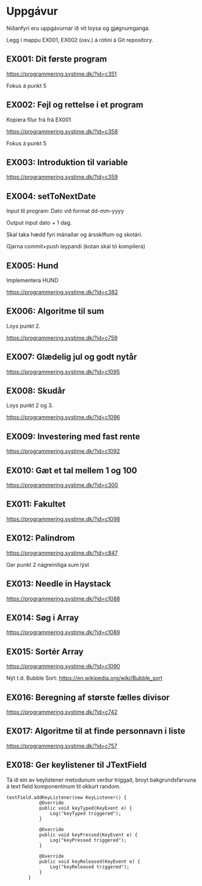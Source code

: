 # Uppgávur

Niðanfyri eru uppgávurnar ið vit loysa og gjøgnumganga.

Legg í mappu EX001, EX002 (osv.) á rótini á Git repository.

## EX001: Dit første program

https://programmering.systime.dk/?id=c351

Fokus á punkt 5

## EX002: Fejl og rettelse i et program   

Kopiera fílur frá frá EX001

https://programmering.systime.dk/?id=c358

Fokus á punkt 5

## EX003: Introduktion til variable

https://programmering.systime.dk/?id=c359

## EX004: setToNextDate

Input til program: Dato við format dd-mm-yyyy

Output input dato + 1 dag.

Skal taka hædd fyri mánaðar og ársskiftum og skotári.

Gjarna commit+push leypandi (kotan skal tó kompilera)

## EX005: Hund

Implementera HUND

https://programmering.systime.dk/?id=c382

## EX006: Algoritme til sum

Loys punkt 2.

https://programmering.systime.dk/?id=c759

## EX007: Glædelig jul og godt nytår

https://programmering.systime.dk/?id=c1095

## EX008: Skudår

Loys punkt 2 og 3.

https://programmering.systime.dk/?id=c1096

## EX009: Investering med fast rente

https://programmering.systime.dk/?id=c1092

## EX010: Gæt et tal mellem 1 og 100

https://programmering.systime.dk/?id=c300

## EX011: Fakultet

https://programmering.systime.dk/?id=c1098

## EX012: Palindrom

https://programmering.systime.dk/?id=c847

Ger punkt 2 nágreiniliga sum lýst

## EX013: Needle in Haystack

https://programmering.systime.dk/?id=c1088

## EX014: Søg i Array

https://programmering.systime.dk/?id=c1089

## EX015: Sortér Array

https://programmering.systime.dk/?id=c1090

Nýt t.d. Bubble Sort: https://en.wikipedia.org/wiki/Bubble_sort

## EX016: Beregning af største fælles divisor

https://programmering.systime.dk/?id=c742

## EX017: Algoritme til at finde personnavn i liste

https://programmering.systime.dk/?id=c757

## EX018: Ger keylistener til JTextField

Tá ið ein av keylistener metodunum verður triggað, broyt bakgrundsfarvuna á text field komponentinum til okkurt random.

```
textField.addKeyListener(new KeyListener() {
            @Override
            public void keyTyped(KeyEvent e) {
                Log("keyTyped triggered");
            }

            @Override
            public void keyPressed(KeyEvent e) {
                Log("keyPressed triggered");
            }

            @Override
            public void keyReleased(KeyEvent e) {
                Log("keyReleased triggered");
            }
        }
```

